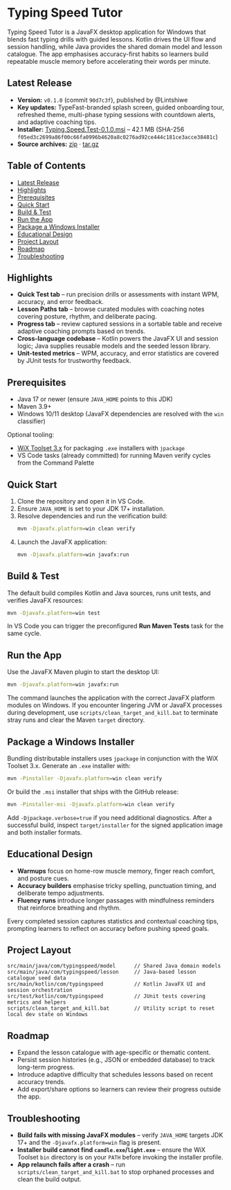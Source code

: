# Typing Speed Tutor

Typing Speed Tutor is a JavaFX desktop application for Windows that blends fast typing drills with guided lessons. Kotlin drives the UI flow and session handling, while Java provides the shared domain model and lesson catalogue. The app emphasises accuracy-first habits so learners build repeatable muscle memory before accelerating their words per minute.

## Latest Release

- **Version:** `v0.1.0` (commit `90d7c3f`), published by @Lintshiwe
- **Key updates:** TypeFast-branded splash screen, guided onboarding tour, refreshed theme, multi-phase typing sessions with countdown alerts, and adaptive coaching tips.
- **Installer:** [Typing.Speed.Test-0.1.0.msi](https://github.com/Lintshiwe/Typing-Speed-Test/releases/download/v0.1.0/Typing.Speed.Test-0.1.0.msi) – 42.1 MB (SHA-256 `f05ed3c2699a86f00c66fa0996b4620a8c0276ad92ce444c181ce3acce38481c`)
- **Source archives:** [zip](https://github.com/Lintshiwe/Typing-Speed-Test/archive/refs/tags/v0.1.0.zip) · [tar.gz](https://github.com/Lintshiwe/Typing-Speed-Test/archive/refs/tags/v0.1.0.tar.gz)

## Table of Contents

- [Latest Release](#latest-release)
- [Highlights](#highlights)
- [Prerequisites](#prerequisites)
- [Quick Start](#quick-start)
- [Build & Test](#build--test)
- [Run the App](#run-the-app)
- [Package a Windows Installer](#package-a-windows-installer)
- [Educational Design](#educational-design)
- [Project Layout](#project-layout)
- [Roadmap](#roadmap)
- [Troubleshooting](#troubleshooting)

## Highlights

- **Quick Test tab** – run precision drills or assessments with instant WPM, accuracy, and error feedback.
- **Lesson Paths tab** – browse curated modules with coaching notes covering posture, rhythm, and deliberate pacing.
- **Progress tab** – review captured sessions in a sortable table and receive adaptive coaching prompts based on trends.
- **Cross-language codebase** – Kotlin powers the JavaFX UI and session logic; Java supplies reusable models and the seeded lesson library.
- **Unit-tested metrics** – WPM, accuracy, and error statistics are covered by JUnit tests for trustworthy feedback.

## Prerequisites

- Java 17 or newer (ensure `JAVA_HOME` points to this JDK)
- Maven 3.9+
- Windows 10/11 desktop (JavaFX dependencies are resolved with the `win` classifier)

Optional tooling:

- [WiX Toolset 3.x](https://wixtoolset.org/) for packaging `.exe` installers with `jpackage`
- VS Code tasks (already committed) for running Maven verify cycles from the Command Palette

## Quick Start

1. Clone the repository and open it in VS Code.
2. Ensure `JAVA_HOME` is set to your JDK 17+ installation.
3. Resolve dependencies and run the verification build:
   ```bash
   mvn -Djavafx.platform=win clean verify
   ```
4. Launch the JavaFX application:
   ```bash
   mvn -Djavafx.platform=win javafx:run
   ```

## Build & Test

The default build compiles Kotlin and Java sources, runs unit tests, and verifies JavaFX resources:

```bash
mvn -Djavafx.platform=win test
```

In VS Code you can trigger the preconfigured **Run Maven Tests** task for the same cycle.

## Run the App

Use the JavaFX Maven plugin to start the desktop UI:

```bash
mvn -Djavafx.platform=win javafx:run
```

The command launches the application with the correct JavaFX platform modules on Windows. If you encounter lingering JVM or JavaFX processes during development, use `scripts/clean_target_and_kill.bat` to terminate stray runs and clear the Maven `target` directory.

## Package a Windows Installer

Bundling distributable installers uses `jpackage` in conjunction with the WiX Toolset 3.x. Generate an `.exe` installer with:

```bash
mvn -Pinstaller -Djavafx.platform=win clean verify
```

Or build the `.msi` installer that ships with the GitHub release:

```bash
mvn -Pinstaller-msi -Djavafx.platform=win clean verify
```

Add `-Djpackage.verbose=true` if you need additional diagnostics. After a successful build, inspect `target/installer` for the signed application image and both installer formats.

## Educational Design

- **Warmups** focus on home-row muscle memory, finger reach comfort, and posture cues.
- **Accuracy builders** emphasise tricky spelling, punctuation timing, and deliberate tempo adjustments.
- **Fluency runs** introduce longer passages with mindfulness reminders that reinforce breathing and rhythm.

Every completed session captures statistics and contextual coaching tips, prompting learners to reflect on accuracy before pushing speed goals.

## Project Layout

```text
src/main/java/com/typingspeed/model      // Shared Java domain models
src/main/java/com/typingspeed/lesson     // Java-based lesson catalogue seed data
src/main/kotlin/com/typingspeed          // Kotlin JavaFX UI and session orchestration
src/test/kotlin/com/typingspeed          // JUnit tests covering metrics and helpers
scripts/clean_target_and_kill.bat        // Utility script to reset local dev state on Windows
```

## Roadmap

- Expand the lesson catalogue with age-specific or thematic content.
- Persist session histories (e.g., JSON or embedded database) to track long-term progress.
- Introduce adaptive difficulty that schedules lessons based on recent accuracy trends.
- Add export/share options so learners can review their progress outside the app.

## Troubleshooting

- **Build fails with missing JavaFX modules** – verify `JAVA_HOME` targets JDK 17+ and the `-Djavafx.platform=win` flag is present.
- **Installer build cannot find `candle.exe`/`light.exe`** – ensure the WiX Toolset `bin` directory is on your `PATH` before invoking the installer profile.
- **App relaunch fails after a crash** – run `scripts/clean_target_and_kill.bat` to stop orphaned processes and clean the build output.
